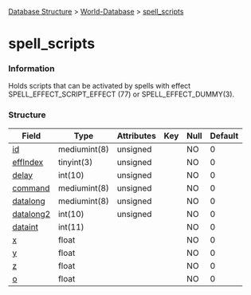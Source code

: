 [Database Structure](Database-Structure) > [World-Database](World-Database) > [spell_scripts](spell_scripts)

# spell\_scripts

### Information

Holds scripts that can be activated by spells with effect SPELL\_EFFECT\_SCRIPT\_EFFECT (77) or SPELL\_EFFECT\_DUMMY(3).

### Structure

| Field                            | Type         | Attributes   | Key | Null | Default |
|----------------------------------|--------------|--------------|-----|------|---------|
| [id](scripts#id)                 | mediumint(8) | unsigned     |     | NO   | 0       |
| [effIndex](scripts#effindex)     | tinyint(3)   | unsigned     |     | NO   | 0       |
| [delay](scripts#delay)           | int(10)      | unsigned     |     | NO   | 0       |
| [command](scripts#command)       | mediumint(8) | unsigned     |     | NO   | 0       |
| [datalong](scripts#otherfields)  | mediumint(8) | unsigned     |     | NO   | 0       |
| [datalong2](scripts#otherfields) | int(10)      | unsigned     |     | NO   | 0       |
| [dataint](scripts#otherfields)   | int(11)      |              |     | NO   | 0       |
| [x](scripts#otherfields)         | float        |              |     | NO   | 0       |
| [y](scripts#otherfields)         | float        |              |     | NO   | 0       |
| [z](scripts#otherfields)         | float        |              |     | NO   | 0       |
| [o](scripts#otherfields)         | float        |              |     | NO   | 0       |

